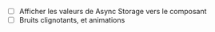 - [ ] Afficher les valeurs de Async Storage vers le composant
- [ ] Bruits clignotants, et animations